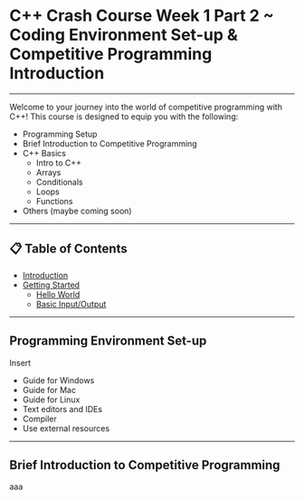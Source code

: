 # C++ Crash Course Week 1 Part 2 ~ Coding Environment Set-up & Competitive Programming Introduction
---

Welcome to your journey into the world of competitive programming with C++! This course is designed to equip you with the following:
- Programming Setup
- Brief Introduction to Competitive Programming
- C++ Basics
    - Intro to C++
    - Arrays
    - Conditionals
    - Loops
    - Functions
- Others (maybe coming soon)

---

## 📋 Table of Contents
- [Introduction](#introduction)
- [Getting Started](#getting-started)
  - [Hello World](#hello-world)
  - [Basic Input/Output](#basic-inputoutput)

---

## Programming Environment Set-up

Insert
- Guide for Windows
- Guide for Mac
- Guide for Linux
- Text editors and IDEs
- Compiler
- Use external resources

---

## Brief Introduction to Competitive Programming

aaa



